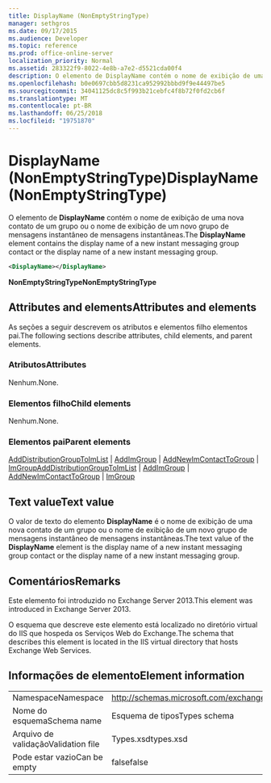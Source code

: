 ```yaml
---
title: DisplayName (NonEmptyStringType)
manager: sethgros
ms.date: 09/17/2015
ms.audience: Developer
ms.topic: reference
ms.prod: office-online-server
localization_priority: Normal
ms.assetid: 283322f9-8022-4e8b-a7e2-d5521cda00f4
description: O elemento de DisplayName contém o nome de exibição de uma nova contato de um grupo ou o nome de exibição de um novo grupo de mensagens instantâneo de mensagens instantâneas.
ms.openlocfilehash: b0e0697cbb5d8231ca952992bbbd9f9e44497be5
ms.sourcegitcommit: 34041125dc8c5f993b21cebfc4f8b72f0fd2cb6f
ms.translationtype: MT
ms.contentlocale: pt-BR
ms.lasthandoff: 06/25/2018
ms.locfileid: "19751870"
---
```

# <a name="displayname-nonemptystringtype"></a><span data-ttu-id="33340-103">DisplayName (NonEmptyStringType)</span><span class="sxs-lookup"><span data-stu-id="33340-103">DisplayName (NonEmptyStringType)</span></span>

<span data-ttu-id="33340-104">O elemento de **DisplayName** contém o nome de exibição de uma nova contato de um grupo ou o nome de exibição de um novo grupo de mensagens instantâneo de mensagens instantâneas.</span><span class="sxs-lookup"><span data-stu-id="33340-104">The **DisplayName** element contains the display name of a new instant messaging group contact or the display name of a new instant messaging group.</span></span> 
  
```XML
<DisplayName></DisplayName>
```

 <span data-ttu-id="33340-105">**NonEmptyStringType**</span><span class="sxs-lookup"><span data-stu-id="33340-105">**NonEmptyStringType**</span></span>
## <a name="attributes-and-elements"></a><span data-ttu-id="33340-106">Attributes and elements</span><span class="sxs-lookup"><span data-stu-id="33340-106">Attributes and elements</span></span>

<span data-ttu-id="33340-107">As seções a seguir descrevem os atributos e elementos filho elementos pai.</span><span class="sxs-lookup"><span data-stu-id="33340-107">The following sections describe attributes, child elements, and parent elements.</span></span>
  
### <a name="attributes"></a><span data-ttu-id="33340-108">Atributos</span><span class="sxs-lookup"><span data-stu-id="33340-108">Attributes</span></span>

<span data-ttu-id="33340-109">Nenhum.</span><span class="sxs-lookup"><span data-stu-id="33340-109">None.</span></span>
  
### <a name="child-elements"></a><span data-ttu-id="33340-110">Elementos filho</span><span class="sxs-lookup"><span data-stu-id="33340-110">Child elements</span></span>

<span data-ttu-id="33340-111">Nenhum.</span><span class="sxs-lookup"><span data-stu-id="33340-111">None.</span></span>
  
### <a name="parent-elements"></a><span data-ttu-id="33340-112">Elementos pai</span><span class="sxs-lookup"><span data-stu-id="33340-112">Parent elements</span></span>

<span data-ttu-id="33340-113">[AddDistributionGroupToImList](adddistributiongrouptoimlist.md) | [AddImGroup](addimgroup.md) | [AddNewImContactToGroup](addnewimcontacttogroup.md) | [ImGroup](imgroup.md)</span><span class="sxs-lookup"><span data-stu-id="33340-113">[AddDistributionGroupToImList](adddistributiongrouptoimlist.md) | [AddImGroup](addimgroup.md) | [AddNewImContactToGroup](addnewimcontacttogroup.md) | [ImGroup](imgroup.md)</span></span>
  
## <a name="text-value"></a><span data-ttu-id="33340-114">Text value</span><span class="sxs-lookup"><span data-stu-id="33340-114">Text value</span></span>

<span data-ttu-id="33340-115">O valor de texto do elemento **DisplayName** é o nome de exibição de uma nova contato de um grupo ou o nome de exibição de um novo grupo de mensagens instantâneo de mensagens instantâneas.</span><span class="sxs-lookup"><span data-stu-id="33340-115">The text value of the **DisplayName** element is the display name of a new instant messaging group contact or the display name of a new instant messaging group.</span></span> 
  
## <a name="remarks"></a><span data-ttu-id="33340-116">Comentários</span><span class="sxs-lookup"><span data-stu-id="33340-116">Remarks</span></span>

<span data-ttu-id="33340-117">Este elemento foi introduzido no Exchange Server 2013.</span><span class="sxs-lookup"><span data-stu-id="33340-117">This element was introduced in Exchange Server 2013.</span></span>
  
<span data-ttu-id="33340-118">O esquema que descreve este elemento está localizado no diretório virtual do IIS que hospeda os Serviços Web do Exchange.</span><span class="sxs-lookup"><span data-stu-id="33340-118">The schema that describes this element is located in the IIS virtual directory that hosts Exchange Web Services.</span></span>
  
## <a name="element-information"></a><span data-ttu-id="33340-119">Informações de elemento</span><span class="sxs-lookup"><span data-stu-id="33340-119">Element information</span></span>

|||
|:-----|:-----|
|<span data-ttu-id="33340-120">Namespace</span><span class="sxs-lookup"><span data-stu-id="33340-120">Namespace</span></span>  <br/> |http://schemas.microsoft.com/exchange/services/2006/types  <br/> |
|<span data-ttu-id="33340-121">Nome do esquema</span><span class="sxs-lookup"><span data-stu-id="33340-121">Schema name</span></span>  <br/> |<span data-ttu-id="33340-122">Esquema de tipos</span><span class="sxs-lookup"><span data-stu-id="33340-122">Types schema</span></span>  <br/> |
|<span data-ttu-id="33340-123">Arquivo de validação</span><span class="sxs-lookup"><span data-stu-id="33340-123">Validation file</span></span>  <br/> |<span data-ttu-id="33340-124">Types.xsd</span><span class="sxs-lookup"><span data-stu-id="33340-124">types.xsd</span></span>  <br/> |
|<span data-ttu-id="33340-125">Pode estar vazio</span><span class="sxs-lookup"><span data-stu-id="33340-125">Can be empty</span></span>  <br/> |<span data-ttu-id="33340-126">false</span><span class="sxs-lookup"><span data-stu-id="33340-126">false</span></span>  <br/> |
   

